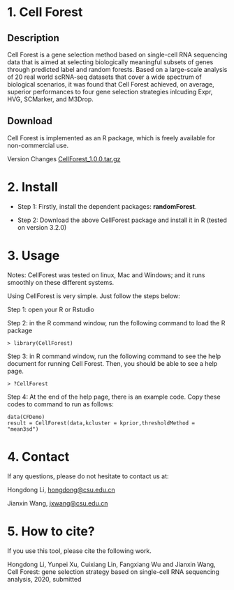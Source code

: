 
# 1. Cell Forest
## Description
Cell Forest is a gene selection method based on single-cell RNA sequencing data that is aimed at selecting biologically meaningful subsets of genes through predicted label and random forests. Based on a large-scale analysis of 20 real world scRNA-seq datasets that cover a wide spectrum of biological scenarios, it was found that Cell Forest achieved, on average, superior performances to four gene selection strategies inlcuding Expr, HVG, SCMarker, and M3Drop. 

## Download
Cell Forest is implemented as an R package, which is freely available for non-commercial use. 

Version Changes 
[CellForest_1.0.0.tar.gz](https://github.com/genemine/CellForest/blob/master/CellForest_1.0.0.tar.gz)

# 2. Install

- Step 1: Firstly, install the dependent packages: **randomForest**.

- Step 2: Download the above CellForest package and install it in R (tested on version 3.2.0)




# 3. Usage
Notes: CellForest was tested on linux, Mac and Windows; and it runs smoothly on these different systems.

Using CellForest is very simple. Just follow the steps below: 

Step 1: open your R or Rstudio

Step 2: in the R command window, run the following command to load the R package
```
> library(CellForest)
```
Step 3: in R command window, run the following command to see the help document for running Cell Forest. Then, you should be able to see a help page.
```
> ?CellForest
```
Step 4: At the end of the help page, there is an example code. Copy these codes to command to run as follows:
```
data(CFDemo)
result = CellForest(data,kcluster = kprior,thresholdMethod = "mean3sd")
```

# 4. Contact
If any questions, please do not hesitate to contact us at: 

Hongdong Li, hongdong@csu.edu.cn

Jianxin Wang, jxwang@csu.edu.cn


# 5. How to cite?
If you use this tool, please cite the following work.

Hongdong Li, Yunpei Xu, Cuixiang Lin, Fangxiang Wu and Jianxin Wang, Cell Forest: gene selection strategy based on
single-cell RNA sequencing analysis, 2020, submitted  
